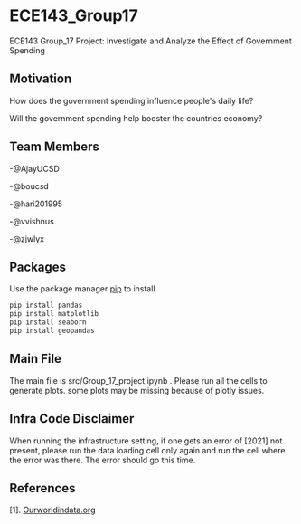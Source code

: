 # ECE143_Group17
ECE143 Group_17 Project: Investigate and Analyze the Effect of Government Spending
## Motivation
How does the government spending influence people's daily life?

Will the government spending help booster the countries economy?


## Team Members
-@AjayUCSD

-@boucsd

-@hari201995

-@vvishnus

-@zjwlyx

## Packages
Use the package manager [pip](https://pip.pypa.io/en/stable/) to install 
```bash
pip install pandas
pip install matplotlib
pip install seaborn
pip install geopandas
```

## Main File 

The main file is src/Group_17_project.ipynb . Please run all the cells to generate plots. some plots may be missing because of plotly issues. 

## Infra Code Disclaimer 

When running the infrastructure setting, if one gets an error of [2021] not present, please run the data loading cell only again and run the cell where the error was 
there. The error should go this time.
## References
[1]. [Ourworldindata.org](https://ourworldindata.org/government-spending#government-spending-is-an-important-instrument-to-reduce-inequality)
